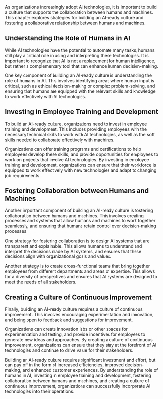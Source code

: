 
As organizations increasingly adopt AI technologies, it is important to build a culture that supports the collaboration between humans and machines. This chapter explores strategies for building an AI-ready culture and fostering a collaborative relationship between humans and machines.

Understanding the Role of Humans in AI
--------------------------------------

While AI technologies have the potential to automate many tasks, humans still play a critical role in using and interpreting these technologies. It is important to recognize that AI is not a replacement for human intelligence, but rather a complementary tool that can enhance human decision-making.

One key component of building an AI-ready culture is understanding the role of humans in AI. This involves identifying areas where human input is critical, such as ethical decision-making or complex problem-solving, and ensuring that humans are equipped with the relevant skills and knowledge to work effectively with AI technologies.

Investing in Employee Training and Development
----------------------------------------------

To build an AI-ready culture, organizations need to invest in employee training and development. This includes providing employees with the necessary technical skills to work with AI technologies, as well as the soft skills needed to collaborate effectively with machines.

Organizations can offer training programs and certifications to help employees develop these skills, and provide opportunities for employees to work on projects that involve AI technologies. By investing in employee training and development, organizations can ensure that their workforce is equipped to work effectively with new technologies and adapt to changing job requirements.

Fostering Collaboration between Humans and Machines
---------------------------------------------------

Another important component of building an AI-ready culture is fostering collaboration between humans and machines. This involves creating processes and systems that allow humans and machines to work together seamlessly, and ensuring that humans retain control over decision-making processes.

One strategy for fostering collaboration is to design AI systems that are transparent and explainable. This allows humans to understand and interpret the decisions made by AI systems, and ensures that these decisions align with organizational goals and values.

Another strategy is to create cross-functional teams that bring together employees from different departments and areas of expertise. This allows for a diversity of perspectives and ensures that AI systems are designed to meet the needs of all stakeholders.

Creating a Culture of Continuous Improvement
--------------------------------------------

Finally, building an AI-ready culture requires a culture of continuous improvement. This involves encouraging experimentation and innovation, and being open to feedback and suggestions for improvement.

Organizations can create innovation labs or other spaces for experimentation and testing, and provide incentives for employees to generate new ideas and approaches. By creating a culture of continuous improvement, organizations can ensure that they stay at the forefront of AI technologies and continue to drive value for their stakeholders.

Building an AI-ready culture requires significant investment and effort, but can pay off in the form of increased efficiencies, improved decision-making, and enhanced customer experiences. By understanding the role of humans in AI, investing in employee training and development, fostering collaboration between humans and machines, and creating a culture of continuous improvement, organizations can successfully incorporate AI technologies into their operations.
